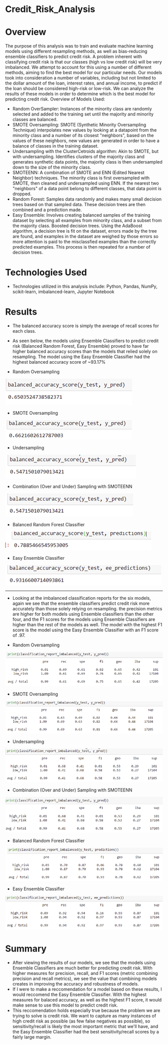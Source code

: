 # Credit_Risk_Analysis

# Overview


The purpose of this analysis was to train and evaluate machine learning models using different resampling methods, as well as bias-reducing ensemble classifiers to predict credit risk. A problem inherent with classifying credit risk is that our classes (high vs low credit risk) will be very imbalanced. We attempt to account for this using a number of different methods, aiming to find the best model for our particular needs. Our models took into consideration a number of variables, including but not limited to the dollar amount of the loan, interest rates, and annual income, to predict if the loan should be considered high-risk or low-risk. We can analyze the results of these models in order to determine which is the best model for predicting credit risk. 
Overview of Models Used:
- Random OverSampler: Instances of the minority class are randomly selected and added to the training set until the majority and minority classes are balanced. 
 - SMOTE Oversampling: SMOTE (Synthetic Minority Oversampling Technique) interpolates new values by looking at a datapoint from the minority class and a number of its closest "neighbors", based on the values of these neighbors, new values are generated in order to have a balance of classes in the training dataset. 
 - Undersampling with the ClusterCetroids algorithm: Akin to SMOTE, but with undersampling. Identifies clusters of the majority class and generates synthetic data points, the majority class is then undersampled down to the size of the minority class. 
 - SMOTEENN: A combination of SMOTE and ENN (Edited Nearest Neighbor) techniques. The minority class is first oversampled with SMOTE, then cleaned and undersampled using ENN. If the nearest two "neighbors" of a data point belong to different classes, that data point is dropped. 
 - Random Forest: Samples data randomly and makes many small decision trees based on that sampled data. These decision trees are then combined and a prediction made. 
 - Easy Ensemble: Involves creating balanced samples of the training dataset by selecting all examples from minority class, and a subset from the majority class. Boosted decision trees. Using the AdaBoost algorithm, a decision tree is fit on the dataset, errors made by the tree are found, and examples in the dataset are weighed by those errors so more attention is paid to the misclassfied examples than the correctly predicted examples. This process is then repeated for a number of decision trees. 

# Technologies Used
- Technologies utilized in this analysis include: Python, Pandas, NumPy, scikit-learn, imbalanced-learn, Jupyter Notebook

# Results 
- The balanced accuracy score is simply the average of recall scores for each class. 
- As seen below, the models using Ensemble Classifiers to predict credit risk (Balanced Random Forest, Easy Ensemble) proved to have far higher balanced accuracy scores than the models that relied solely on resampling. The model using the Easy Ensemble Classifier had the highest balanced accuracy score of ~93.17%

- Random Oversampling

![ba1](images/ba1.PNG)



- SMOTE Oversampling

![ba2](images/ba2.PNG)




- Undersampling



![ba3](images/ba3.PNG)



- Combination (Over and Under) Sampling with SMOTEENN

![ba4](images/ba4.PNG)



- Balanced Random Forest Classifier

![ba5](images/ba5.PNG)



- Easy Ensemble Classifier

![ba6](images/ba6.PNG)


------------------------------------------------------------------------------------------------------------------------------------------------------------------------------

- Looking at the imbalanced classification reports for the six models, again we see that the ensemble classifiers predict credit risk more accurately than those solely relying on resampling. the precision metrics are higher for both models using Ensemble classifiers than the other four, and the F1 scores for the models using Ensemble Classifiers are higher than the rest of the models as well. The model with the highest F1 score is the model using the Easy Ensemble Classifier with an F1 score of .97.


- Random Oversampling

![ci1](images/ci1.PNG)



- SMOTE Oversampling

![ci2](images/ci2.PNG)


- Undersampling

![ci3](images/ci3.PNG)


- Combination (Over and Under) Sampling with SMOTEENN

![ci4](images/ci4.PNG)

- Balanced Random Forest Classifier

![ci5](images/ci5.PNG)

- Easy Ensemble Classifier

![ci6](images/ci6.PNG)



# Summary 
- After viewing the results of our models, we see that the models using Ensemble Classifiers are much better for predicting credit risk. With higher measures for precision, recall, and F1 scores (metric combining precision and recall metrics), we see the value that combining models creates in improving the accuracy and robustness of models. 
- If I were to make a reccomendation for a model based on these results, I would reccomend the Easy Ensemble Classifier. With the highest measures for balaced accuracy, as well as the highest F1 score, it would make sense to use this model to predict credit risk. 
- This reccomendation holds especially true because the problem we are trying to solve is credit risk. We want to capture as many instances of high credit risk as possible (as few false negatives as possible), so sensitivity/recall is likely the most important metric that we'll have, and the Easy Ensemble Classifier had the best sensitivity/recall scores by a fairly large margin.
